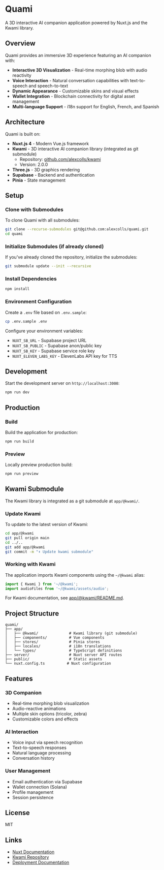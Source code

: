 # Quami

A 3D interactive AI companion application powered by Nuxt.js and the Kwami library.

## Overview

Quami provides an immersive 3D experience featuring an AI companion with:

- **Interactive 3D Visualization** - Real-time morphing blob with audio reactivity
- **Voice Interaction** - Natural conversation capabilities with text-to-speech and speech-to-text
- **Dynamic Appearance** - Customizable skins and visual effects
- **Wallet Integration** - Blockchain connectivity for digital asset management
- **Multi-language Support** - i18n support for English, French, and Spanish

## Architecture

Quami is built on:

- **Nuxt.js 4** - Modern Vue.js framework
- **Kwami** - 3D interactive AI companion library (integrated as git submodule)
  - Repository: [github.com/alexcolls/kwami](https://github.com/alexcolls/kwami)
  - Version: 2.0.0
- **Three.js** - 3D graphics rendering
- **Supabase** - Backend and authentication
- **Pinia** - State management

## Setup

### Clone with Submodules

To clone Quami with all submodules:

```bash
git clone --recurse-submodules git@github.com:alexcolls/quami.git
cd quami
```

### Initialize Submodules (if already cloned)

If you've already cloned the repository, initialize the submodules:

```bash
git submodule update --init --recursive
```

### Install Dependencies

```bash
npm install
```

### Environment Configuration

Create a `.env` file based on `.env.sample`:

```bash
cp .env.sample .env
```

Configure your environment variables:

- `NUXT_SB_URL` - Supabase project URL
- `NUXT_SB_PUBLIC` - Supabase anon/public key
- `NUXT_SB_KEY` - Supabase service role key
- `NUXT_ELEVEN_LABS_KEY` - ElevenLabs API key for TTS

## Development

Start the development server on `http://localhost:3000`:

```bash
npm run dev
```

## Production

### Build

Build the application for production:

```bash
npm run build
```

### Preview

Locally preview production build:

```bash
npm run preview
```

## Kwami Submodule

The Kwami library is integrated as a git submodule at `app/@kwami/`. 

### Update Kwami

To update to the latest version of Kwami:

```bash
cd app/@kwami
git pull origin main
cd ../..
git add app/@kwami
git commit -m "⬆️ Update kwami submodule"
```

### Working with Kwami

The application imports Kwami components using the `~/@kwami` alias:

```typescript
import { Kwami } from '~/@kwami';
import audioFiles from '~/@kwami/assets/audio';
```

For Kwami documentation, see [app/@kwami/README.md](app/@kwami/README.md).

## Project Structure

```
quami/
├── app/
│   ├── @kwami/              # Kwami library (git submodule)
│   ├── components/          # Vue components
│   ├── stores/              # Pinia stores
│   ├── locales/             # i18n translations
│   └── types/               # TypeScript definitions
├── server/                  # Nuxt server API routes
├── public/                  # Static assets
└── nuxt.config.ts          # Nuxt configuration
```

## Features

### 3D Companion

- Real-time morphing blob visualization
- Audio-reactive animations
- Multiple skin options (tricolor, zebra)
- Customizable colors and effects

### AI Interaction

- Voice input via speech recognition
- Text-to-speech responses
- Natural language processing
- Conversation history

### User Management

- Email authentication via Supabase
- Wallet connection (Solana)
- Profile management
- Session persistence

## License

MIT

## Links

- [Nuxt Documentation](https://nuxt.com/docs)
- [Kwami Repository](https://github.com/alexcolls/kwami)
- [Deployment Documentation](https://nuxt.com/docs/getting-started/deployment)
